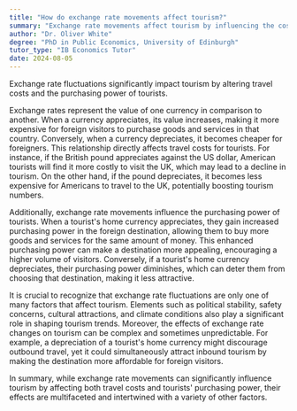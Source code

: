 ```yaml
---
title: "How do exchange rate movements affect tourism?"
summary: "Exchange rate movements affect tourism by influencing the cost of travel and the purchasing power of tourists."
author: "Dr. Oliver White"
degree: "PhD in Public Economics, University of Edinburgh"
tutor_type: "IB Economics Tutor"
date: 2024-08-05
---
```


Exchange rate fluctuations significantly impact tourism by altering travel costs and the purchasing power of tourists.

Exchange rates represent the value of one currency in comparison to another. When a currency appreciates, its value increases, making it more expensive for foreign visitors to purchase goods and services in that country. Conversely, when a currency depreciates, it becomes cheaper for foreigners. This relationship directly affects travel costs for tourists. For instance, if the British pound appreciates against the US dollar, American tourists will find it more costly to visit the UK, which may lead to a decline in tourism. On the other hand, if the pound depreciates, it becomes less expensive for Americans to travel to the UK, potentially boosting tourism numbers.

Additionally, exchange rate movements influence the purchasing power of tourists. When a tourist's home currency appreciates, they gain increased purchasing power in the foreign destination, allowing them to buy more goods and services for the same amount of money. This enhanced purchasing power can make a destination more appealing, encouraging a higher volume of visitors. Conversely, if a tourist's home currency depreciates, their purchasing power diminishes, which can deter them from choosing that destination, making it less attractive.

It is crucial to recognize that exchange rate fluctuations are only one of many factors that affect tourism. Elements such as political stability, safety concerns, cultural attractions, and climate conditions also play a significant role in shaping tourism trends. Moreover, the effects of exchange rate changes on tourism can be complex and sometimes unpredictable. For example, a depreciation of a tourist's home currency might discourage outbound travel, yet it could simultaneously attract inbound tourism by making the destination more affordable for foreign visitors.

In summary, while exchange rate movements can significantly influence tourism by affecting both travel costs and tourists' purchasing power, their effects are multifaceted and intertwined with a variety of other factors.
    